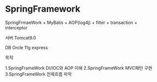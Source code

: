 # SpringFramework

SpringFrmaeWork + MyBatis + AOP(log4j) + filter + transaction + interceptor

서버 Tomcat9.0

DB Orcle 11g express

목적

1.SpringFrameWork DI/IOC와 AOP 이해
2.SpringFrameWork MVC패턴 구현
3.SpringFrameWork 전체흐름 파악
